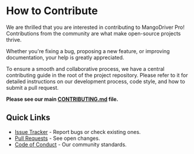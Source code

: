 
# How to Contribute

We are thrilled that you are interested in contributing to MangoDriver Pro! Contributions from the community are what make open-source projects thrive.

Whether you're fixing a bug, proposing a new feature, or improving documentation, your help is greatly appreciated.

To ensure a smooth and collaborative process, we have a central contributing guide in the root of the project repository. Please refer to it for detailed instructions on our development process, code style, and how to submit a pull request.

**Please see our main [CONTRIBUTING.md](../CONTRIBUTING.md) file.**

## Quick Links

-   [Issue Tracker](https://github.com/ashikurrahaman48/Mango-Driver-Pro/issues) - Report bugs or check existing ones.
-   [Pull Requests](https://github.com/ashikurrahaman48/Mango-Driver-Pro/pulls) - See open changes.
-   [Code of Conduct](../.github/CODE_OF_CONDUCT.md) - Our community standards.